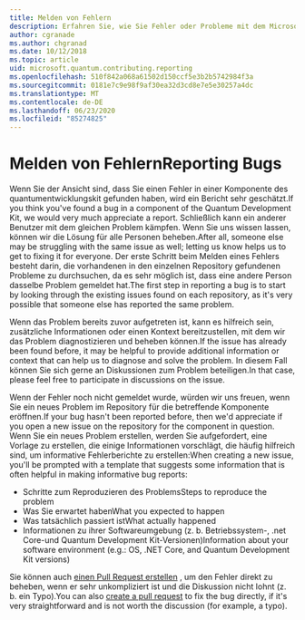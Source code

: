 ```yaml
---
title: Melden von Fehlern
description: Erfahren Sie, wie Sie Fehler oder Probleme mit dem Microsoft Quantum Development Kit (QDK) melden.
author: cgranade
ms.author: chgranad
ms.date: 10/12/2018
ms.topic: article
uid: microsoft.quantum.contributing.reporting
ms.openlocfilehash: 510f842a068a61502d150ccf5e3b2b5742984f3a
ms.sourcegitcommit: 0181e7c9e98f9af30ea32d3cd8e7e5e30257a4dc
ms.translationtype: MT
ms.contentlocale: de-DE
ms.lasthandoff: 06/23/2020
ms.locfileid: "85274825"
---
```

# <a name="reporting-bugs"></a><span data-ttu-id="b9f46-103">Melden von Fehlern</span><span class="sxs-lookup"><span data-stu-id="b9f46-103">Reporting Bugs</span></span> #

<span data-ttu-id="b9f46-104">Wenn Sie der Ansicht sind, dass Sie einen Fehler in einer Komponente des quantumentwicklungskit gefunden haben, wird ein Bericht sehr geschätzt.</span><span class="sxs-lookup"><span data-stu-id="b9f46-104">If you think you've found a bug in a component of the Quantum Development Kit, we would very much appreciate a report.</span></span>
<span data-ttu-id="b9f46-105">Schließlich kann ein anderer Benutzer mit dem gleichen Problem kämpfen. Wenn Sie uns wissen lassen, können wir die Lösung für alle Personen beheben.</span><span class="sxs-lookup"><span data-stu-id="b9f46-105">After all, someone else may be struggling with the same issue as well; letting us know helps us to get to fixing it for everyone.</span></span>
<span data-ttu-id="b9f46-106">Der erste Schritt beim Melden eines Fehlers besteht darin, die vorhandenen in den einzelnen Repository gefundenen Probleme zu durchsuchen, da es sehr möglich ist, dass eine andere Person dasselbe Problem gemeldet hat.</span><span class="sxs-lookup"><span data-stu-id="b9f46-106">The first step in reporting a bug is to start by looking through the existing issues found on each repository, as it's very possible that someone else has reported the same problem.</span></span>

<span data-ttu-id="b9f46-107">Wenn das Problem bereits zuvor aufgetreten ist, kann es hilfreich sein, zusätzliche Informationen oder einen Kontext bereitzustellen, mit dem wir das Problem diagnostizieren und beheben können.</span><span class="sxs-lookup"><span data-stu-id="b9f46-107">If the issue has already been found before, it may be helpful to provide additional information or context that can help us to diagnose and solve the problem.</span></span>
<span data-ttu-id="b9f46-108">In diesem Fall können Sie sich gerne an Diskussionen zum Problem beteiligen.</span><span class="sxs-lookup"><span data-stu-id="b9f46-108">In that case, please feel free to participate in discussions on the issue.</span></span>

<span data-ttu-id="b9f46-109">Wenn der Fehler noch nicht gemeldet wurde, würden wir uns freuen, wenn Sie ein neues Problem im Repository für die betreffende Komponente eröffnen.</span><span class="sxs-lookup"><span data-stu-id="b9f46-109">If your bug hasn't been reported before, then we'd appreciate if you open a new issue on the repository for the component in question.</span></span>
<span data-ttu-id="b9f46-110">Wenn Sie ein neues Problem erstellen, werden Sie aufgefordert, eine Vorlage zu erstellen, die einige Informationen vorschlägt, die häufig hilfreich sind, um informative Fehlerberichte zu erstellen:</span><span class="sxs-lookup"><span data-stu-id="b9f46-110">When creating a new issue, you'll be prompted with a template that suggests some information that is often helpful in making informative bug reports:</span></span>

- <span data-ttu-id="b9f46-111">Schritte zum Reproduzieren des Problems</span><span class="sxs-lookup"><span data-stu-id="b9f46-111">Steps to reproduce the problem</span></span>
- <span data-ttu-id="b9f46-112">Was Sie erwartet haben</span><span class="sxs-lookup"><span data-stu-id="b9f46-112">What you expected to happen</span></span>
- <span data-ttu-id="b9f46-113">Was tatsächlich passiert ist</span><span class="sxs-lookup"><span data-stu-id="b9f46-113">What actually happened</span></span>
- <span data-ttu-id="b9f46-114">Informationen zu ihrer Softwareumgebung (z. b. Betriebssystem-, .net Core-und Quantum Development Kit-Versionen)</span><span class="sxs-lookup"><span data-stu-id="b9f46-114">Information about your software environment (e.g.: OS, .NET Core, and Quantum Development Kit versions)</span></span>

<span data-ttu-id="b9f46-115">Sie können auch [einen Pull Request erstellen](https://help.github.com/articles/about-pull-requests/) , um den Fehler direkt zu beheben, wenn er sehr unkompliziert ist und die Diskussion nicht lohnt (z. b. ein Typo).</span><span class="sxs-lookup"><span data-stu-id="b9f46-115">You can also [create a pull request](https://help.github.com/articles/about-pull-requests/) to fix the bug directly, if it's very straightforward and is not worth the discussion (for example, a typo).</span></span>

